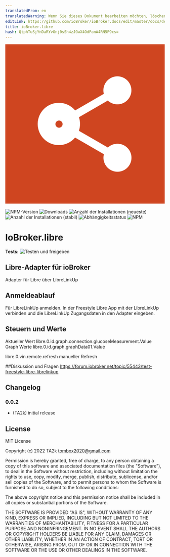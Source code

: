 ```yaml
---
translatedFrom: en
translatedWarning: Wenn Sie dieses Dokument bearbeiten möchten, löschen Sie bitte das Feld "translationsFrom". Andernfalls wird dieses Dokument automatisch erneut übersetzt
editLink: https://github.com/ioBroker/ioBroker.docs/edit/master/docs/de/adapterref/iobroker.libre/README.md
title: ioBroker.libre
hash: QtphTuSjYnDaRYvGnj0sSh4zJGwX4OdPanA4RN5P9cs=
---
```

![Logo](../../../en/adapterref/iobroker.libre/admin/libre.png)

![NPM-Version](https://img.shields.io/npm/v/iobroker.libre.svg)
![Downloads](https://img.shields.io/npm/dm/iobroker.libre.svg)
![Anzahl der Installationen (neueste)](https://iobroker.live/badges/libre-installed.svg)
![Anzahl der Installationen (stabil)](https://iobroker.live/badges/libre-stable.svg)
![Abhängigkeitsstatus](https://img.shields.io/david/TA2k/iobroker.libre.svg)
![NPM](https://nodei.co/npm/iobroker.libre.png?downloads=true)

# IoBroker.libre
**Tests:** ![Testen und freigeben](https://github.com/TA2k/ioBroker.libre/workflows/Test%20and%20Release/badge.svg)

## Libre-Adapter für ioBroker
Adapter für Libre über LibreLinkUp

## Anmeldeablauf
Für LibreLinkUp anmelden. In der Freestyle Libre App mit der LibreLinkUp verbinden und die LibreLinkUp Zugangsdaten in den Adapter eingeben.

## Steuern und Werte
Aktueller Wert libre.0.id.graph.connection.glucoseMeasurement.Value Graph Werte libre.0.id.graph.graphData01.Value

libre.0.vin.remote.refresh manueller Refresh

##Diskussion und Fragen
<https://forum.iobroker.net/topic/55443/test-freestyle-libre-librelinkup>

## Changelog

### 0.0.2
* (TA2k) initial release

## License
MIT License

Copyright (c) 2022 TA2k <tombox2020@gmail.com>

Permission is hereby granted, free of charge, to any person obtaining a copy
of this software and associated documentation files (the "Software"), to deal
in the Software without restriction, including without limitation the rights
to use, copy, modify, merge, publish, distribute, sublicense, and/or sell
copies of the Software, and to permit persons to whom the Software is
furnished to do so, subject to the following conditions:

The above copyright notice and this permission notice shall be included in all
copies or substantial portions of the Software.

THE SOFTWARE IS PROVIDED "AS IS", WITHOUT WARRANTY OF ANY KIND, EXPRESS OR
IMPLIED, INCLUDING BUT NOT LIMITED TO THE WARRANTIES OF MERCHANTABILITY,
FITNESS FOR A PARTICULAR PURPOSE AND NONINFRINGEMENT. IN NO EVENT SHALL THE
AUTHORS OR COPYRIGHT HOLDERS BE LIABLE FOR ANY CLAIM, DAMAGES OR OTHER
LIABILITY, WHETHER IN AN ACTION OF CONTRACT, TORT OR OTHERWISE, ARISING FROM,
OUT OF OR IN CONNECTION WITH THE SOFTWARE OR THE USE OR OTHER DEALINGS IN THE
SOFTWARE.